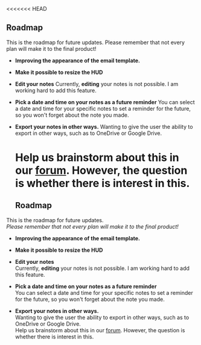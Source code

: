 <<<<<<< HEAD

## Roadmap

This is the roadmap for future updates.
Please remember that not every plan will make it to the final product!

- **Improving the appearance of the email template.**

- **Make it possible to resize the HUD**

- **Edit your notes**
  Currently, **editing** your notes is not possible. I am working hard to add this feature.

- **Pick a date and time on your notes as a future reminder**
  You can select a date and time for your specific notes to set a reminder for the future, so you won't forget about the note you made.

- **Export your notes in other ways.**
  Wanting to give the user the ability to export in other ways, such as to OneDrive or Google Drive.
  
  Help us brainstorm about this in our [forum](https://www.tapatalk.com/groups/jolt/viewtopic.php?f=2&t=3). However, the question is whether there is interest in this.
  =======
  
  ## Roadmap

This is the roadmap for future updates.<br>*Please remember that not every plan will make it to the final product!*

- **Improving the appearance of the email template.**

- **Make it possible to resize the HUD**

- **Edit your notes**<br>Currently, **editing** your notes is not possible. I am working hard to add this feature.

- **Pick a date and time on your notes as a future reminder**<br>You can select a date and time for your specific notes to set a reminder for the future, so you won't forget about the note you made.

- **Export your notes in other ways.**<br>Wanting to give the user the ability to export in other ways, such as to OneDrive or Google Drive.<br>Help us brainstorm about this in our [forum](https://www.tapatalk.com/groups/jolt/viewtopic.php?f=2&t=3). However, the question is whether there is interest in this. 
  
  > > > > > > > 
